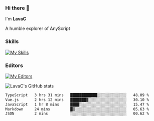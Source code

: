 ### Hi there 👋
I'm **LavaC**

A humble explorer of AnyScript

### Skills
[![My Skills](https://skillicons.dev/icons?i=js,ts,vue,nodejs,nuxtjs,astro,solidjs,tailwind)](https://skillicons.dev)

### Editors
[![My Editors](https://skillicons.dev/icons?i=neovim,vscode)](https://skillicons.dev)

![LavaC's GitHub stats](https://github-readme-stats.vercel.app/api?username=LavaCxx&show_icons=true&theme=synthwave)

<!--START_SECTION:waka-->

```txt
TypeScript   3 hrs 31 mins   ████████████░░░░░░░░░░░░░   48.09 %
Vue.js       2 hrs 12 mins   ███████▓░░░░░░░░░░░░░░░░░   30.10 %
JavaScript   1 hr 8 mins     ████░░░░░░░░░░░░░░░░░░░░░   15.47 %
Markdown     24 mins         █▒░░░░░░░░░░░░░░░░░░░░░░░   05.63 %
JSON         2 mins          ░░░░░░░░░░░░░░░░░░░░░░░░░   00.62 %
```

<!--END_SECTION:waka-->
